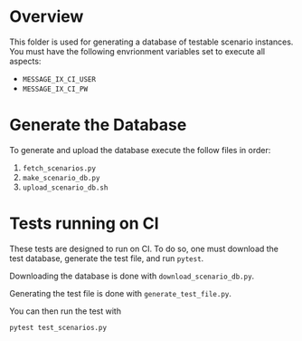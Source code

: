 # Overview

This folder is used for generating a database of testable scenario
instances. You must have the following envrionment variables set to execute all
aspects:

- `MESSAGE_IX_CI_USER`
- `MESSAGE_IX_CI_PW`

# Generate the Database

To generate and upload the database execute the follow files in order:

1. `fetch_scenarios.py`
2. `make_scenario_db.py`
3. `upload_scenario_db.sh`

# Tests running on CI

These tests are designed to run on CI. To do so, one must download the test
database, generate the test file, and run `pytest`.

Downloading the database is done with `download_scenario_db.py`.

Generating the test file is done with `generate_test_file.py`.

You can then run the test with

```
pytest test_scenarios.py
```
